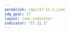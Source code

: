 ```yaml
---
permalink: /api/17-11-1.json
sdg_goal: 17
layout: json_indicator
indicator: "17.11.1"
---
```

